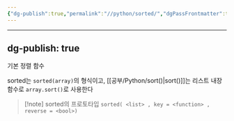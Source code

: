 ```yaml
---
{"dg-publish":true,"permalink":"//python/sorted/","dgPassFrontmatter":true}
---
```



---
dg-publish: true
---
기본 정렬 함수

sorted는 `sorted(array)`의 형식이고,
[[공부/Python/sort()\|sort()]]는 리스트 내장함수로 `array.sort()`로 사용한다

>[!note] sorted의 프로토타입
>`sorted( <list> , key = <function> , reverse = <bool>)`